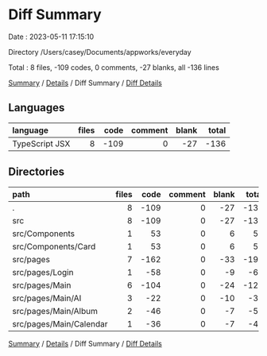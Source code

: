# Diff Summary

Date : 2023-05-11 17:15:10

Directory /Users/casey/Documents/appworks/everyday

Total : 8 files,  -109 codes, 0 comments, -27 blanks, all -136 lines

[Summary](results.md) / [Details](details.md) / Diff Summary / [Diff Details](diff-details.md)

## Languages
| language | files | code | comment | blank | total |
| :--- | ---: | ---: | ---: | ---: | ---: |
| TypeScript JSX | 8 | -109 | 0 | -27 | -136 |

## Directories
| path | files | code | comment | blank | total |
| :--- | ---: | ---: | ---: | ---: | ---: |
| . | 8 | -109 | 0 | -27 | -136 |
| src | 8 | -109 | 0 | -27 | -136 |
| src/Components | 1 | 53 | 0 | 6 | 59 |
| src/Components/Card | 1 | 53 | 0 | 6 | 59 |
| src/pages | 7 | -162 | 0 | -33 | -195 |
| src/pages/Login | 1 | -58 | 0 | -9 | -67 |
| src/pages/Main | 6 | -104 | 0 | -24 | -128 |
| src/pages/Main/AI | 3 | -22 | 0 | -10 | -32 |
| src/pages/Main/Album | 2 | -46 | 0 | -7 | -53 |
| src/pages/Main/Calendar | 1 | -36 | 0 | -7 | -43 |

[Summary](results.md) / [Details](details.md) / Diff Summary / [Diff Details](diff-details.md)